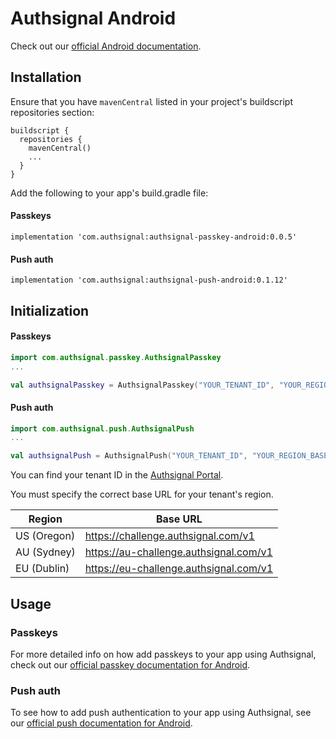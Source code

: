 # Authsignal Android

Check out our [official Android documentation](https://docs.authsignal.com/quickstarts/android).

## Installation

Ensure that you have `mavenCentral` listed in your project's buildscript repositories section:

```
buildscript {
  repositories {
    mavenCentral()
    ...
  }
}
```

Add the following to your app's build.gradle file:

#### Passkeys

```
implementation 'com.authsignal:authsignal-passkey-android:0.0.5'
```

#### Push auth

```
implementation 'com.authsignal:authsignal-push-android:0.1.12'
```

## Initialization

#### Passkeys

```kotlin
import com.authsignal.passkey.AuthsignalPasskey
...

val authsignalPasskey = AuthsignalPasskey("YOUR_TENANT_ID", "YOUR_REGION_BASE_URL")
```

#### Push auth

```kotlin
import com.authsignal.push.AuthsignalPush
...

val authsignalPush = AuthsignalPush("YOUR_TENANT_ID", "YOUR_REGION_BASE_URL")
```

You can find your tenant ID in the [Authsignal Portal](https://portal.authsignal.com/organisations/tenants/api).

You must specify the correct base URL for your tenant's region.

| Region      | Base URL                               |
| ----------- | -------------------------------------- |
| US (Oregon) | https://challenge.authsignal.com/v1    |
| AU (Sydney) | https://au-challenge.authsignal.com/v1 |
| EU (Dublin) | https://eu-challenge.authsignal.com/v1 |

## Usage

### Passkeys

For more detailed info on how add passkeys to your app using Authsignal, check out our [official passkey documentation for Android](https://docs.authsignal.com/sdks/client/android#passkeys).

### Push auth

To see how to add push authentication to your app using Authsignal, see our [official push documentation for Android](https://docs.authsignal.com/sdks/client/android#push).
